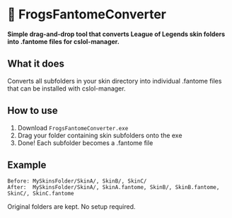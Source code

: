 # 🐸 FrogsFantomeConverter

**Simple drag-and-drop tool that converts League of Legends skin folders into .fantome files for cslol-manager.**

## What it does
Converts all subfolders in your skin directory into individual .fantome files that can be installed with cslol-manager.

## How to use
1. Download `FrogsFantomeConverter.exe`
2. Drag your folder containing skin subfolders onto the exe
3. Done! Each subfolder becomes a .fantome file

## Example
```
Before: MySkinsFolder/SkinA/, SkinB/, SkinC/
After:  MySkinsFolder/SkinA/, SkinA.fantome, SkinB/, SkinB.fantome, SkinC/, SkinC.fantome
```

Original folders are kept. No setup required.
